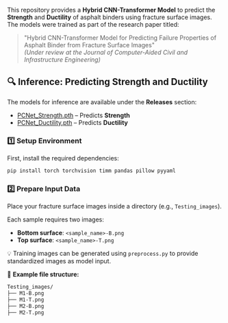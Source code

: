 This repository provides a **Hybrid CNN-Transformer Model** to predict the **Strength** and **Ductility** of asphalt binders using fracture surface images. The models were trained as part of the research paper titled:

> "Hybrid CNN-Transformer Model for Predicting Failure Properties of Asphalt Binder from Fracture Surface Images"  
> *(Under review at the Journal of Computer-Aided Civil and Infrastructure Engineering)*

## 🔍 Inference: Predicting Strength and Ductility

The models for inference are available under the **Releases** section:
- [PCNet_Strength.pth](https://github.com/BabakAsadi94/PCNet/releases/download/v1.1/PCNet_Strength.pth) – Predicts **Strength**
- [PCNet_Ductility.pth](https://github.com/BabakAsadi94/PCNet/releases/download/v1.0/PCNet_Ductility.pth) – Predicts **Ductility**

### 1️⃣ **Setup Environment**

First, install the required dependencies:

```bash
pip install torch torchvision timm pandas pillow pyyaml
```


### 2️⃣ **Prepare Input Data**

Place your fracture surface images inside a directory (e.g., `Testing_images`).

Each sample requires two images:

- **Bottom surface**: `<sample_name>-B.png` 
- **Top surface**: `<sample_name>-T.png` 

💡 Training images can be generated using `preprocess.py` to provide standardized images as model input.

📂 **Example file structure:**

```bash
Testing_images/
├── M1-B.png
├── M1-T.png
├── M2-B.png
├── M2-T.png
```


